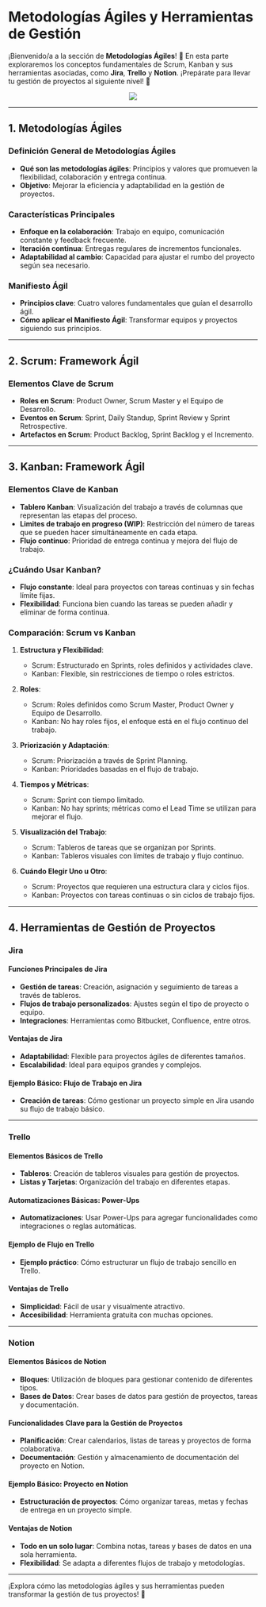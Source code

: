 # Metodologías Ágiles y Herramientas de Gestión

¡Bienvenido/a a la sección de **Metodologías Ágiles**! 🌱 En esta parte exploraremos los conceptos fundamentales de Scrum, Kanban y sus herramientas asociadas, como **Jira**, **Trello** y **Notion**. ¡Prepárate para llevar tu gestión de proyectos al siguiente nivel! 🚀

<p align="center">  
  <img src="https://media.giphy.com/media/v1.Y2lkPTc5MGI3NjExYno3enhodXFzNXJhZHp0c2E3eTN6czMyeWFkcHNzbHNtMzFmN3AxciZlcD12MV9naWZzX3NlYXJjaCZjdD1n/RN1gWYNUg2kZYoSUBz/giphy.gif">  
</p>

---

## 1. Metodologías Ágiles

### Definición General de Metodologías Ágiles

- **Qué son las metodologías ágiles**: Principios y valores que promueven la flexibilidad, colaboración y entrega continua.
- **Objetivo**: Mejorar la eficiencia y adaptabilidad en la gestión de proyectos.

### Características Principales

- **Enfoque en la colaboración**: Trabajo en equipo, comunicación constante y feedback frecuente.
- **Iteración continua**: Entregas regulares de incrementos funcionales.
- **Adaptabilidad al cambio**: Capacidad para ajustar el rumbo del proyecto según sea necesario.

### Manifiesto Ágil

- **Principios clave**: Cuatro valores fundamentales que guían el desarrollo ágil.
- **Cómo aplicar el Manifiesto Ágil**: Transformar equipos y proyectos siguiendo sus principios.

---

## 2. Scrum: Framework Ágil

### Elementos Clave de Scrum

- **Roles en Scrum**: Product Owner, Scrum Master y el Equipo de Desarrollo.
- **Eventos en Scrum**: Sprint, Daily Standup, Sprint Review y Sprint Retrospective.
- **Artefactos en Scrum**: Product Backlog, Sprint Backlog y el Incremento.

---

## 3. Kanban: Framework Ágil

### Elementos Clave de Kanban

- **Tablero Kanban**: Visualización del trabajo a través de columnas que representan las etapas del proceso.
- **Limites de trabajo en progreso (WIP)**: Restricción del número de tareas que se pueden hacer simultáneamente en cada etapa.
- **Flujo continuo**: Prioridad de entrega continua y mejora del flujo de trabajo.

### ¿Cuándo Usar Kanban?

- **Flujo constante**: Ideal para proyectos con tareas continuas y sin fechas límite fijas.
- **Flexibilidad**: Funciona bien cuando las tareas se pueden añadir y eliminar de forma continua.

### Comparación: Scrum vs Kanban

1. **Estructura y Flexibilidad**:

   - Scrum: Estructurado en Sprints, roles definidos y actividades clave.
   - Kanban: Flexible, sin restricciones de tiempo o roles estrictos.

2. **Roles**:

   - Scrum: Roles definidos como Scrum Master, Product Owner y Equipo de Desarrollo.
   - Kanban: No hay roles fijos, el enfoque está en el flujo continuo del trabajo.

3. **Priorización y Adaptación**:

   - Scrum: Priorización a través de Sprint Planning.
   - Kanban: Prioridades basadas en el flujo de trabajo.

4. **Tiempos y Métricas**:

   - Scrum: Sprint con tiempo limitado.
   - Kanban: No hay sprints; métricas como el Lead Time se utilizan para mejorar el flujo.

5. **Visualización del Trabajo**:

   - Scrum: Tableros de tareas que se organizan por Sprints.
   - Kanban: Tableros visuales con límites de trabajo y flujo continuo.

6. **Cuándo Elegir Uno u Otro**:
   - Scrum: Proyectos que requieren una estructura clara y ciclos fijos.
   - Kanban: Proyectos con tareas continuas o sin ciclos de trabajo fijos.

---

## 4. Herramientas de Gestión de Proyectos

### Jira

#### Funciones Principales de Jira

- **Gestión de tareas**: Creación, asignación y seguimiento de tareas a través de tableros.
- **Flujos de trabajo personalizados**: Ajustes según el tipo de proyecto o equipo.
- **Integraciones**: Herramientas como Bitbucket, Confluence, entre otros.

#### Ventajas de Jira

- **Adaptabilidad**: Flexible para proyectos ágiles de diferentes tamaños.
- **Escalabilidad**: Ideal para equipos grandes y complejos.

#### Ejemplo Básico: Flujo de Trabajo en Jira

- **Creación de tareas**: Cómo gestionar un proyecto simple en Jira usando su flujo de trabajo básico.

---

### Trello

#### Elementos Básicos de Trello

- **Tableros**: Creación de tableros visuales para gestión de proyectos.
- **Listas y Tarjetas**: Organización del trabajo en diferentes etapas.

#### Automatizaciones Básicas: Power-Ups

- **Automatizaciones**: Usar Power-Ups para agregar funcionalidades como integraciones o reglas automáticas.

#### Ejemplo de Flujo en Trello

- **Ejemplo práctico**: Cómo estructurar un flujo de trabajo sencillo en Trello.

#### Ventajas de Trello

- **Simplicidad**: Fácil de usar y visualmente atractivo.
- **Accesibilidad**: Herramienta gratuita con muchas opciones.

---

### Notion

#### Elementos Básicos de Notion

- **Bloques**: Utilización de bloques para gestionar contenido de diferentes tipos.
- **Bases de Datos**: Crear bases de datos para gestión de proyectos, tareas y documentación.

#### Funcionalidades Clave para la Gestión de Proyectos

- **Planificación**: Crear calendarios, listas de tareas y proyectos de forma colaborativa.
- **Documentación**: Gestión y almacenamiento de documentación del proyecto en Notion.

#### Ejemplo Básico: Proyecto en Notion

- **Estructuración de proyectos**: Cómo organizar tareas, metas y fechas de entrega en un proyecto simple.

#### Ventajas de Notion

- **Todo en un solo lugar**: Combina notas, tareas y bases de datos en una sola herramienta.
- **Flexibilidad**: Se adapta a diferentes flujos de trabajo y metodologías.

---

¡Explora cómo las metodologías ágiles y sus herramientas pueden transformar la gestión de tus proyectos! 🌟
